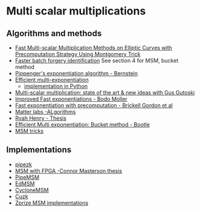 # Multi scalar multiplications

## Algorithms and methods

- [Fast Multi-scalar Multiplication Methods on Elliptic Curves with Precomputation Strategy Using Montgomery Trick](https://link.springer.com/chapter/10.1007/3-540-36400-5_41)
- [Faster batch forgery identification](https://eprint.iacr.org/2012/549) See section 4 for MSM, bucket method
- [Pippenger's exponentiation algorithm - Bernstein](https://cr.yp.to/papers/pippenger.pdf)
- [Efficient multi-exponentiation](https://github.com/wborgeaud/python-pippenger/blob/master/pippenger.pdf)
  - [implementation in Python](https://github.com/wborgeaud/python-pippenger)
- [Multi-scalar multiplication: state of the art & new ideas with Gus Gutoski](https://www.youtube.com/watch?v=Bl5mQA7UL2I)
- [Improved Fast exponentiations - Bodo Moller](https://www.bmoeller.de/pdf/fastexp-icisc2002.pdf)
- [Fast exponentiation with precomputation - Brickell Gordon et al](https://www.dmgordon.org/papers/fast.pdf)
- [Matter labs -ALgorithms](https://github.com/matter-labs/eip1962/blob/master/documentation/Algorithms_for_EIP1962.pdf)
- [Ryah Henry - Thesis](https://cacr.uwaterloo.ca/techreports/2010/cacr2010-26.pdf)
- [Efficient Multi exponentiation: Bucket method - Bootle](https://jbootle.github.io/Misc/pippenger.pdf)
- [MSM tricks](https://gist.github.com/mratsim/27c78c71fd423f731615a91d237162c3#file-multi-scalar-mul-md)

## Implementations
<!-- markdown-link-check-disable -->
- [pipezk](https://www.microsoft.com/en-us/research/publication/pipezk-accelerating-zero-knowledge-proof-with-a-pipelined-architecture/)
- [MSM with FPGA -Connor Masterson thesis](https://github.com/connormas/MultiScalarMultiplication/blob/main/ConnorMastersonThesisV2.pdf)
- [PipeMSM](https://eprint.iacr.org/2022/999)
- [EdMSM](https://ia.cr/2022/1400)
- [CycloneMSM](https://eprint.iacr.org/2022/1396)
- [Cuzk](https://eprint.iacr.org/2022/1321)
- [Zprize MSM implementations](https://github.com/z-prize/2022-entries/tree/main/open-division/prize1-msm)
